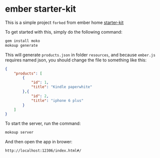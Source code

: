 ember starter-kit
===========

This is a simple project `forked` from ember home [starter-kit](http://www.emberjs.com)

To get started with this, simply do the following command:

```sh
gem install moko
mokoup generate
```

This will generate `products.json` in folder `resources`, and because `ember.js` requires named json, you should change the file to something like this:

```json
{
	"products": [
        {
            "id": 1,
            "title": "Kindle paperwhite"		
        },{
            "id": 2,
            "title": "iphone 6 plus"
        }
    ]
}
```

To start the server, run the command:

```sh
mokoup server
```

And then open the app in brower:

```
http://localhost:12306/index.html#/
```
